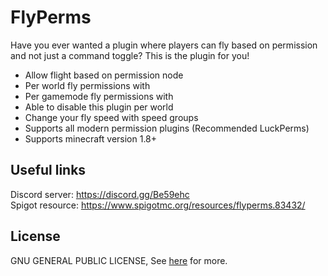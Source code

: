 # FlyPerms
Have you ever wanted a plugin where players can fly based on permission and not just a command toggle? This is the plugin for you!

* Allow flight based on permission node
* Per world fly permissions with
* Per gamemode fly permissions with
* Able to disable this plugin per world
* Change your fly speed with speed groups
* Supports all modern permission plugins (Recommended LuckPerms)
* Supports minecraft version 1.8+

## Useful links
Discord server: https://discord.gg/Be59ehc </br>
Spigot resource: https://www.spigotmc.org/resources/flyperms.83432/

## License
GNU GENERAL PUBLIC LICENSE, See [here](LICENSE) for more.
